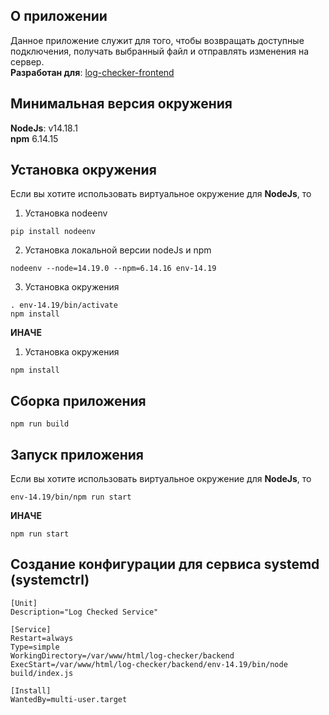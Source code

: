 ## О приложении
Данное приложение служит для того, чтобы возвращать доступные подключения, получать выбранный файл и отправлять изменения на сервер.\
**Разработан для**: [log-checker-frontend](https://github.com/so1tan0v/log-checker-frontend)

## Минимальная версия окружения
**NodeJs**: v14.18.1\
**npm** 6.14.15

## Установка окружения
Если вы хотите использовать виртуальное окружение для **NodeJs**, то
1. Установка nodeenv
```
pip install nodeenv
```
2. Установка локальной версии nodeJs и npm
```
nodeenv --node=14.19.0 --npm=6.14.16 env-14.19
```
3. Установка окружения 
```
. env-14.19/bin/activate
npm install
```

**ИНАЧЕ**

1. Установка окружения 
```
npm install
```

## Сборка приложения
```
npm run build
```


## Запуск приложения
Если вы хотите использовать виртуальное окружение для **NodeJs**, то
```
env-14.19/bin/npm run start
```
**ИНАЧЕ**
```
npm run start
```


## Создание конфигурации для сервиса systemd (systemctrl)
```
[Unit]
Description="Log Checked Service"

[Service]
Restart=always
Type=simple
WorkingDirectory=/var/www/html/log-checker/backend
ExecStart=/var/www/html/log-checker/backend/env-14.19/bin/node build/index.js

[Install]
WantedBy=multi-user.target
```